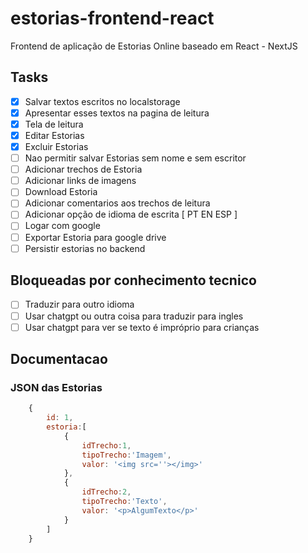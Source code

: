 # estorias-frontend-react
Frontend de aplicação de Estorias Online baseado em React - NextJS

## Tasks

* [x] Salvar textos escritos no localstorage
* [x] Apresentar esses textos na pagina de leitura
* [x] Tela de leitura
* [x] Editar Estorias
* [x] Excluir Estorias
* [ ] Nao permitir salvar Estorias sem nome e sem escritor
* [ ] Adicionar trechos de Estoria
* [ ] Adicionar links de imagens
* [ ] Download Estoria
* [ ] Adicionar comentarios aos trechos de leitura
* [ ] Adicionar opção de idioma de escrita [ PT EN ESP ]
* [ ] Logar com google
* [ ] Exportar Estoria para google drive
* [ ] Persistir estorias no backend

## Bloqueadas por conhecimento tecnico
* [ ] Traduzir para outro idioma
* [ ] Usar chatgpt ou outra coisa para traduzir para ingles
* [ ] Usar chatgpt para ver se texto é impróprio para crianças

## Documentacao

### JSON das Estorias

```javascript
    {
        id: 1,
        estoria:[
            {
                idTrecho:1,
                tipoTrecho:'Imagem',
                valor: '<img src=''></img>'
            },
            {
                idTrecho:2,
                tipoTrecho:'Texto',
                valor: '<p>AlgumTexto</p>'
            }
        ]
    }
```